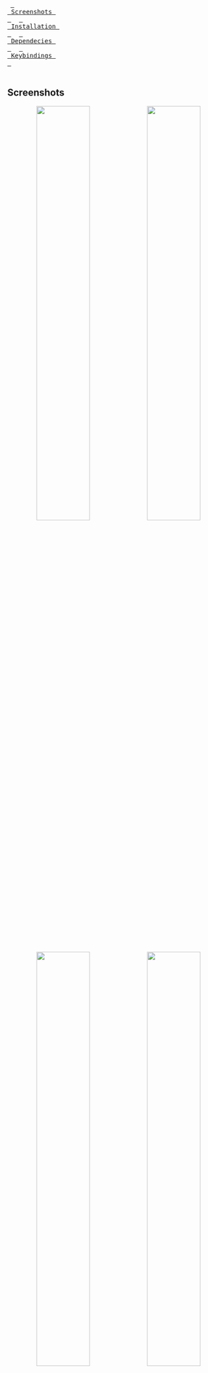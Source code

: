 &ensp;[<kbd> <br> Screenshots <br> </kbd>](#Screenshots)&ensp;
&ensp;[<kbd> <br> Installation <br> </kbd>](#Installation)&ensp;
&ensp;[<kbd> <br> Dependecies <br> </kbd>](#Dependecies)&ensp;
&ensp;[<kbd> <br> Keybindings <br> </kbd>](#Keybindings)&ensp;
<br><br></div>

## Screenshots

<p align="center">
  <img align="center" width="49%" src="https://raw.githubusercontent.com/Matejejko/GUI-sakura-Win/rdme/1.png" />
  <img align="center" width="49%" src="https://raw.githubusercontent.com/qxb3/gruvbox.hypr/ink/repo/2.png" />
  <img align="center" width="49%" src="https://raw.githubusercontent.com/qxb3/gruvbox.hypr/ink/repo/3.png" />
  <img align="center" width="49%" src="https://raw.githubusercontent.com/qxb3/gruvbox.hypr/ink/repo/4.png" />
  <img align="center" width="49%" src="https://raw.githubusercontent.com/qxb3/gruvbox.hypr/ink/repo/5.png" />
  <img align="center" width="49%" src="https://raw.githubusercontent.com/qxb3/gruvbox.hypr/ink/repo/6.png" />
  <img align="center" width="49%" src="https://raw.githubusercontent.com/qxb3/gruvbox.hypr/ink/repo/7.png" />
</p>

<br>
